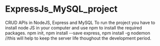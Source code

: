 # ExpressJs_MySQL_project
CRUD APIs in NodeJS, Express and MySQL
To run the project you have to install node JS in your computer and use npm to install the required packages.
npm init,
npm install --save express,
npm install -g nodemon //this will help to keep the server life thoughout the development period.
